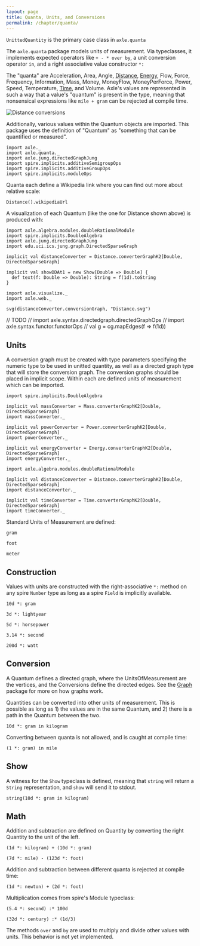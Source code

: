 ```yaml
---
layout: page
title: Quanta, Units, and Conversions
permalink: /chapter/quanta/
---
```


`UnittedQuantity` is the primary case class in `axle.quanta`

The `axle.quanta` package models units of measurement.
Via typeclasses, it implements expected operators like `+ - * over by`,
a unit conversion operator `in`,
and a right associative value constructor `*:`

The "quanta" are
Acceleration, Area, Angle, 
[Distance](https://github.com/adampingel/axle/blob/master/axle-core/src/main/scala/axle/quanta/Distance.scala),
[Energy](https://github.com/adampingel/axle/blob/master/axle-core/src/main/scala/axle/quanta/Energy.scala),
Flow, Force, Frequency, Information, Mass, Money, MoneyFlow, MoneyPerForce, Power, Speed, Temperature,
[Time](https://github.com/adampingel/axle/blob/master/axle-core/src/main/scala/axle/quanta/Time.scala),
and Volume.
Axle's values are represented in such a way that a value's "quantum" is present in the type,
meaning that nonsensical expressions like `mile + gram` can be rejected at compile time.

![Distance conversions](../images/Distance.svg)

Additionally, various values within the Quantum objects are imported.
This package uses the definition of "Quantum" as "something that can
be quantified or measured".

```tut:book
import axle._
import axle.quanta._
import axle.jung.directedGraphJung
import spire.implicits.additiveSemigroupOps
import spire.implicits.additiveGroupOps
import spire.implicits.moduleOps
```

Quanta each define a Wikipedia link where you can find out more
about relative scale:

```tut:book
Distance().wikipediaUrl
```

A visualization of each Quantum (like the one for Distance shown above) is produced with:

```tut:book
import axle.algebra.modules.doubleRationalModule
import spire.implicits.DoubleAlgebra
import axle.jung.directedGraphJung
import edu.uci.ics.jung.graph.DirectedSparseGraph

implicit val distanceConverter = Distance.converterGraphK2[Double, DirectedSparseGraph]

implicit val showDDAt1 = new Show[Double => Double] {
  def text(f: Double => Double): String = f(1d).toString
}

import axle.visualize._
import axle.web._

svg(distanceConverter.conversionGraph, "Distance.svg")
```

// TODO
// import axle.syntax.directedgraph.directedGraphOps
// import axle.syntax.functor.functorOps
// val g = cg.mapEdges(f => f(1d))

Units
-----

A conversion graph must be created with type parameters specifying the numeric type to
be used in unitted quantity, as well as a directed graph type that will store the conversion
graph.
The conversion graphs should be placed in implicit scope.
Within each are defined units of measurement which can be imported.

```tut:book
import spire.implicits.DoubleAlgebra

implicit val massConverter = Mass.converterGraphK2[Double, DirectedSparseGraph]
import massConverter._

implicit val powerConverter = Power.converterGraphK2[Double, DirectedSparseGraph]
import powerConverter._

implicit val energyConverter = Energy.converterGraphK2[Double, DirectedSparseGraph]
import energyConverter._

import axle.algebra.modules.doubleRationalModule

implicit val distanceConverter = Distance.converterGraphK2[Double, DirectedSparseGraph]
import distanceConverter._

implicit val timeConverter = Time.converterGraphK2[Double, DirectedSparseGraph]
import timeConverter._
```

Standard Units of Measurement are defined:

```tut:book
gram

foot

meter
```

Construction
------------

Values with units are constructed with the right-associative `*:` method on any spire `Number` type
as long as a spire `Field` is implicitly available.

```tut:book
10d *: gram

3d *: lightyear

5d *: horsepower

3.14 *: second

200d *: watt
```

Conversion
----------

A Quantum defines a directed graph, where the UnitsOfMeasurement
are the vertices, and the Conversions define the directed edges.
See the [Graph](/chapter/graph/) package for more on how graphs work.

Quantities can be converted into other units of measurement.
This is possible as long as 1) the values are in the same
Quantum, and 2) there is a path in the Quantum between the two.

```tut:book
10d *: gram in kilogram
```

Converting between quanta is not allowed, and is caught at compile time:

```tut:book:fail
(1 *: gram) in mile
```

Show
----

A witness for the `Show` typeclass is defined, meaning that `string` will return
a `String` representation, and `show` will send it to stdout.

```tut:book
string(10d *: gram in kilogram)
```

Math
----

Addition and subtraction are defined on Quantity by converting the
right Quantity to the unit of the left.

```tut:book
(1d *: kilogram) + (10d *: gram)

(7d *: mile) - (123d *: foot)
```

Addition and subtraction between different quanta is rejected at compile time:

```tut:book:fail
(1d *: newton) + (2d *: foot)
```

Multiplication comes from spire's Module typeclass:

```tut:book
(5.4 *: second) :* 100d

(32d *: century) :* (1d/3)
```

The methods `over` and `by` are used to multiply and divide other values with units.
This behavior is not yet implemented.
